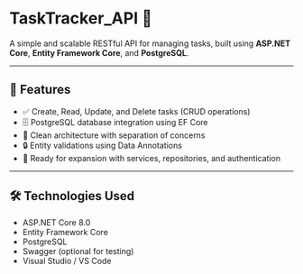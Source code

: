 # TaskTracker_API 📝

A simple and scalable RESTful API for managing tasks, built using **ASP.NET Core**, **Entity Framework Core**, and **PostgreSQL**.

---

## 📌 Features

- ✅ Create, Read, Update, and Delete tasks (CRUD operations)
- 🗄 PostgreSQL database integration using EF Core
- 📐 Clean architecture with separation of concerns
- 🔒 Entity validations using Data Annotations
- 🚀 Ready for expansion with services, repositories, and authentication

---

## 🛠️ Technologies Used

- ASP.NET Core 8.0
- Entity Framework Core
- PostgreSQL
- Swagger (optional for testing)
- Visual Studio / VS Code
